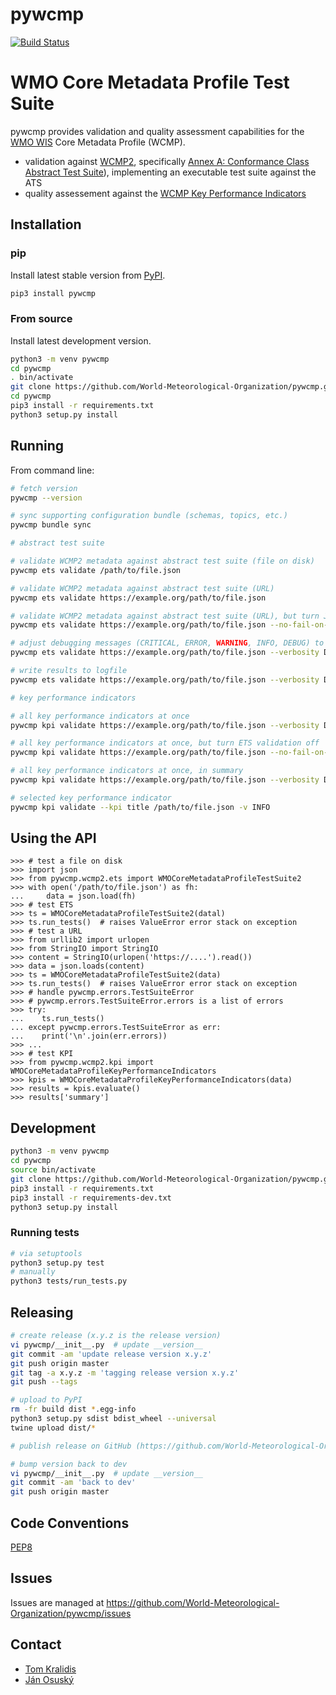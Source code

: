 # pywcmp

[![Build Status](https://github.com/World-Meteorological-Organization/pywcmp/workflows/build%20%E2%9A%99%EF%B8%8F/badge.svg)](https://github.com/World-Meteorological-Organization/pywcmp/actions)

# WMO Core Metadata Profile Test Suite

pywcmp provides validation and quality assessment capabilities for the [WMO WIS](https://community.wmo.int/en/activity-areas/wis) Core Metadata Profile (WCMP).

- validation against [WCMP2](https://wmo-im.github.io/wcmp2/standard/wcmp2-STABLE.html), specifically [Annex A: Conformance Class Abstract Test Suite](https://wmo-im.github.io/wcmp2/standard/wcmp2-STABLE.html#_conformance_class_abstract_test_suite_normative)), implementing an executable test suite against the ATS
- quality assessement against the [WCMP Key Performance Indicators]([https://community.wmo.int/activity-areas/wis/wis-metadata-kpis](https://wmo-im.github.io/wcmp2/kpi/wcmp2-kpi-DRAFT.html))

## Installation

### pip

Install latest stable version from [PyPI](https://pypi.org/project/pywcmp).

```bash
pip3 install pywcmp
```

### From source

Install latest development version.

```bash
python3 -m venv pywcmp
cd pywcmp
. bin/activate
git clone https://github.com/World-Meteorological-Organization/pywcmp.git
cd pywcmp
pip3 install -r requirements.txt
python3 setup.py install
```

## Running

From command line:
```bash
# fetch version
pywcmp --version

# sync supporting configuration bundle (schemas, topics, etc.)
pywcmp bundle sync

# abstract test suite

# validate WCMP2 metadata against abstract test suite (file on disk)
pywcmp ets validate /path/to/file.json

# validate WCMP2 metadata against abstract test suite (URL)
pywcmp ets validate https://example.org/path/to/file.json

# validate WCMP2 metadata against abstract test suite (URL), but turn JSON Schema validation off
pywcmp ets validate https://example.org/path/to/file.json --no-fail-on-schema-validation

# adjust debugging messages (CRITICAL, ERROR, WARNING, INFO, DEBUG) to stdout
pywcmp ets validate https://example.org/path/to/file.json --verbosity DEBUG

# write results to logfile
pywcmp ets validate https://example.org/path/to/file.json --verbosity DEBUG --logfile /tmp/foo.txt

# key performance indicators

# all key performance indicators at once
pywcmp kpi validate https://example.org/path/to/file.json --verbosity DEBUG

# all key performance indicators at once, but turn ETS validation off
pywcmp kpi validate https://example.org/path/to/file.json --no-fail-on-ets --verbosity DEBUG

# all key performance indicators at once, in summary
pywcmp kpi validate https://example.org/path/to/file.json --verbosity DEBUG --summary

# selected key performance indicator
pywcmp kpi validate --kpi title /path/to/file.json -v INFO
```

## Using the API
```pycon
>>> # test a file on disk
>>> import json
>>> from pywcmp.wcmp2.ets import WMOCoreMetadataProfileTestSuite2
>>> with open('/path/to/file.json') as fh:
...     data = json.load(fh)
>>> # test ETS
>>> ts = WMOCoreMetadataProfileTestSuite2(datal)
>>> ts.run_tests()  # raises ValueError error stack on exception
>>> # test a URL
>>> from urllib2 import urlopen
>>> from StringIO import StringIO
>>> content = StringIO(urlopen('https://....').read())
>>> data = json.loads(content)
>>> ts = WMOCoreMetadataProfileTestSuite2(data)
>>> ts.run_tests()  # raises ValueError error stack on exception
>>> # handle pywcmp.errors.TestSuiteError
>>> # pywcmp.errors.TestSuiteError.errors is a list of errors
>>> try:
...    ts.run_tests()
... except pywcmp.errors.TestSuiteError as err:
...    print('\n'.join(err.errors))
>>> ...
>>> # test KPI
>>> from pywcmp.wcmp2.kpi import WMOCoreMetadataProfileKeyPerformanceIndicators
>>> kpis = WMOCoreMetadataProfileKeyPerformanceIndicators(data)
>>> results = kpis.evaluate()
>>> results['summary']
```

## Development

```bash
python3 -m venv pywcmp
cd pywcmp
source bin/activate
git clone https://github.com/World-Meteorological-Organization/pywcmp.git
pip3 install -r requirements.txt
pip3 install -r requirements-dev.txt
python3 setup.py install
```

### Running tests

```bash
# via setuptools
python3 setup.py test
# manually
python3 tests/run_tests.py
```

## Releasing

```bash
# create release (x.y.z is the release version)
vi pywcmp/__init__.py  # update __version__
git commit -am 'update release version x.y.z'
git push origin master
git tag -a x.y.z -m 'tagging release version x.y.z'
git push --tags

# upload to PyPI
rm -fr build dist *.egg-info
python3 setup.py sdist bdist_wheel --universal
twine upload dist/*

# publish release on GitHub (https://github.com/World-Meteorological-Organization/pywcmp/releases/new)

# bump version back to dev
vi pywcmp/__init__.py  # update __version__
git commit -am 'back to dev'
git push origin master
```

## Code Conventions

[PEP8](https://www.python.org/dev/peps/pep-0008)

## Issues

Issues are managed at https://github.com/World-Meteorological-Organization/pywcmp/issues

## Contact

* [Tom Kralidis](https://github.com/tomkralidis)
* [Ján Osuský](https://github.com/josusky)
